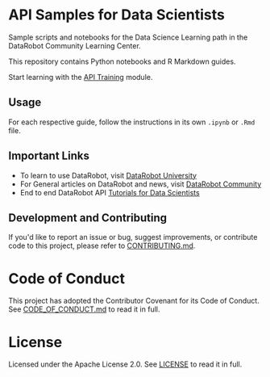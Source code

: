 # API Samples for Data Scientists

Sample scripts and notebooks for the Data Science Learning path in the DataRobot Community Learning Center.

This repository contains Python notebooks and R Markdown guides. 

Start learning with the [API Training](https://github.com/datarobot-community/tutorials-for-data-scientists/tree/master/DRU/API_Training) module.

## Usage

For each respective guide, follow the instructions in its own `.ipynb` or `.Rmd` file. 

## Important Links

- To learn to use DataRobot, visit [DataRobot University](https://university.datarobot.com/)
- For General articles on DataRobot and news, visit [DataRobot Community](https://community.datarobot.com/)
- End to end DataRobot API [Tutorials for Data Scientists](https://github.com/datarobot-community/tutorials-for-data-scientists)

## Development and Contributing

If you'd like to report an issue or bug, suggest improvements, or contribute code to this project, please refer to [CONTRIBUTING.md](CONTRIBUTING.md).


# Code of Conduct

This project has adopted the Contributor Covenant for its Code of Conduct. 
See [CODE_OF_CONDUCT.md](CODE_OF_CONDUCT.md) to read it in full.

# License

Licensed under the Apache License 2.0. 
See [LICENSE](LICENSE) to read it in full.


